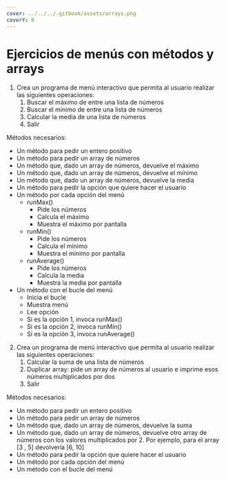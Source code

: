 ```yaml
---
cover: ../../../.gitbook/assets/arrays.png
coverY: 0
---
```


# Ejercicios de menús con métodos y arrays

1. Crea un programa de menú interactivo que permita al usuario realizar las siguientes operaciones:
   1. Buscar el máximo de entre una lista de números
   2. Buscar el mínimo de entre una lista de números
   3. Calcular la media de una lista de números
   4. Salir

Métodos necesarios:

* Un método para pedir un entero positivo
* Un método para pedir un array de números
* Un método que, dado un array de números, devuelve el máximo
* Un método que, dado un array de números, devuelve el mínimo
* Un método que, dado un array de números, devuelve la media
* Un método para pedir la opción que quiere hacer el usuario
* Un método por cada opción del menú
  * runMax()
    * Pide los números
    * Calcula el máximo
    * Muestra el máximo por pantalla
  * runMin()
    * Pide los números
    * Calcula el mínimo
    * Muestra el mínimo por pantalla
  * runAverage()
    * Pide los números
    * Calcula la media
    * Muestra la media por pantalla
* Un método con el bucle del menú
  * Inicia el bucle
  * Muestra menú
  * Lee opción
  * Si es la opción 1, invoca runMax()
  * Si es la opción 2, invoca runMin()
  * Si es la opción 3, invoca runAverage()

2. Crea un programa de menú interactivo que permita al usuario realizar las siguientes operaciones:
   1. Calcular la suma de una lista de números
   2. Duplicar array: pide un array de números al usuario e imprime esos números multiplicados por dos&#x20;
   3. Salir

Métodos necesarios:

* Un método para pedir un entero positivo
* Un método para pedir un array de números
* Un método que, dado un array de números, devuelve la suma
* Un método que, dado un array de números, devuelve otro array de números con los valores multiplicados por 2. Por ejemplo, para el array \[3 , 5] devolvería \[6, 10]
* Un método para pedir la opción que quiere hacer el usuario
* Un método por cada opción del menú
* Un método con el bucle del menú
